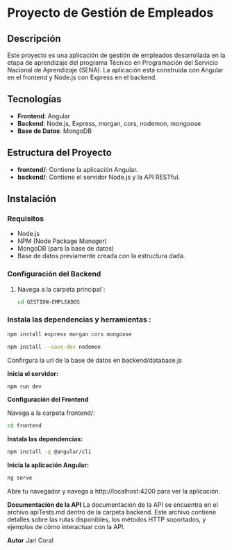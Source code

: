 # Proyecto de Gestión de Empleados

## Descripción

Este proyecto es una aplicación de gestión de empleados desarrollada en la etapa de aprendizaje del programa Técnico en Programación del Servicio Nacional de Aprendizaje (SENA). La aplicación está construida con Angular en el frontend y Node.js con Express en el backend.

## Tecnologías

- **Frontend**: Angular
- **Backend**: Node.js, Express, morgan, cors, nodemon, mongoose
- **Base de Datos**: MongoDB

## Estructura del Proyecto

- **frontend/**: Contiene la aplicación Angular.
- **backend/**: Contiene el servidor Node.js y la API RESTful.

## Instalación

### Requisitos

- Node.js
- NPM (Node Package Manager)
- MongoDB (para la base de datos)
- Base de datos previamente creada con la estructura dada. 

### Configuración del Backend

1. Navega a la carpeta principal`:
   ```bash
   cd GESTION-EMPLEADOS
   ```
### Instala las dependencias y herramientas :

```bash
npm install express morgan cors mongoose
```
```bash
npm install --save-dev nodemon
```

Confirgura la url de la base de datos en backend/database.js

**Inicia el servidor:**

```bash
npm run dev
```

**Configuración del Frontend**

Navega a la carpeta frontend/:

```bash
cd frontend
```

**Instala las dependencias:**

```bash
npm install -g @angular/cli
```
**Inicia la aplicación Angular:**

```bash
ng serve
```

Abre tu navegador y navega a http://localhost:4200 para ver la aplicación.

**Documentación de la API**
La documentación de la API se encuentra en el archivo apiTests.md dentro de la carpeta backend. Este archivo contiene detalles sobre las rutas disponibles, los métodos HTTP soportados, y ejemplos de cómo interactuar con la API.

**Autor**
Jari Coral
